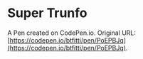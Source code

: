 # Super Trunfo 

A Pen created on CodePen.io. Original URL: [https://codepen.io/btfitti/pen/PoEPBJq](https://codepen.io/btfitti/pen/PoEPBJq).



